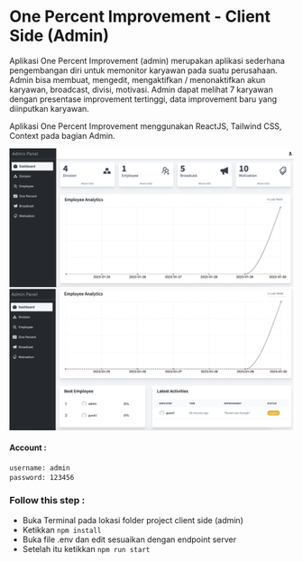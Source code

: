 # One Percent Improvement - Client Side (Admin)
Aplikasi One Percent Improvement (admin) merupakan aplikasi sederhana pengembangan diri untuk memonitor karyawan pada suatu perusahaan. Admin bisa membuat, mengedit, mengaktifkan / menonaktifkan akun karyawan, broadcast, divisi, motivasi. Admin dapat melihat 7 karyawan dengan presentase improvement tertinggi, data improvement baru yang diinputkan karyawan.

Aplikasi One Percent Improvement menggunakan ReactJS, Tailwind CSS, Context pada bagian Admin.

![alt text](capture1.png "Capture 1")
![alt text](capture2.png "Capture 2")

#### Account :
```sh
username: admin
password: 123456
```

### Follow this step :
- Buka Terminal pada lokasi folder project client side (admin)
- Ketikkan `npm install`
- Buka file .env dan edit sesuaikan dengan endpoint server
- Setelah itu ketikkan `npm run start`